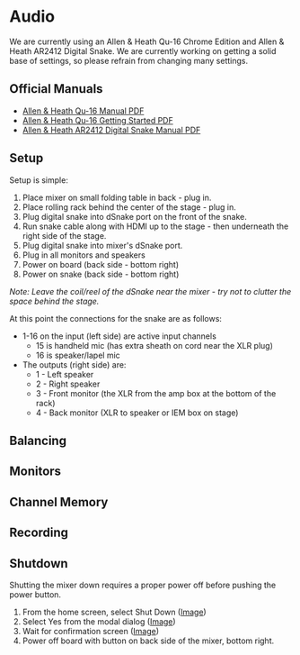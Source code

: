 # Audio

We are currently using an Allen & Heath Qu-16 Chrome Edition and Allen & Heath AR2412 Digital Snake. We are currently working on getting a solid base of settings, so please refrain from changing many settings.

## Official Manuals
* [Allen & Heath Qu-16 Manual PDF](http://www.allen-heath.com/media/Qu-Mixer-Reference-Guide-AP9372_8A.pdf)
* [Allen & Heath Qu-16 Getting Started PDF](http://www.allen-heath.com/media/Qu-Mixer-Getting-Started-Guide-AP10025_1.pdf)
* [Allen & Heath AR2412 Digital Snake Manual PDF](http://www.allen-heath.com/media/AR2412-Guide-AP8596_2.pdf)

## Setup

Setup is simple:

1. Place mixer on small folding table in back - plug in.
1. Place rolling rack behind the center of the stage - plug in.
1. Plug digital snake into dSnake port on the front of the snake.
1. Run snake cable along with HDMI up to the stage - then underneath the right side of the stage.
1. Plug digital snake into mixer's dSnake port.
1. Plug in all monitors and speakers
1. Power on board (back side - bottom right)
1. Power on snake (back side - bottom right)

_Note: Leave the coil/reel of the dSnake near the mixer - try not to clutter the space behind the stage._

At this point the connections for the snake are as follows:

* 1-16 on the input (left side) are active input channels
  * 15 is handheld mic (has extra sheath on cord near the XLR plug)
  * 16 is speaker/lapel mic
* The outputs (right side) are:
  * 1 - Left speaker
  * 2 - Right speaker
  * 3 - Front monitor (the XLR from the amp box at the bottom of the rack)
  * 4 - Back monitor (XLR to speaker or IEM box on stage)

## Balancing

## Monitors

## Channel Memory

## Recording

## Shutdown
Shutting the mixer down requires a proper power off before pushing the power button.

1. From the home screen, select Shut Down ([Image](uploads/images/IMG_0939.JPG))
1. Select Yes from the modal dialog ([Image](uploads/images/IMG_0940.JPG))
1. Wait for confirmation screen ([Image](uploads/images/IMG_0941.JPG))
1. Power off board with button on back side of the mixer, bottom right.
